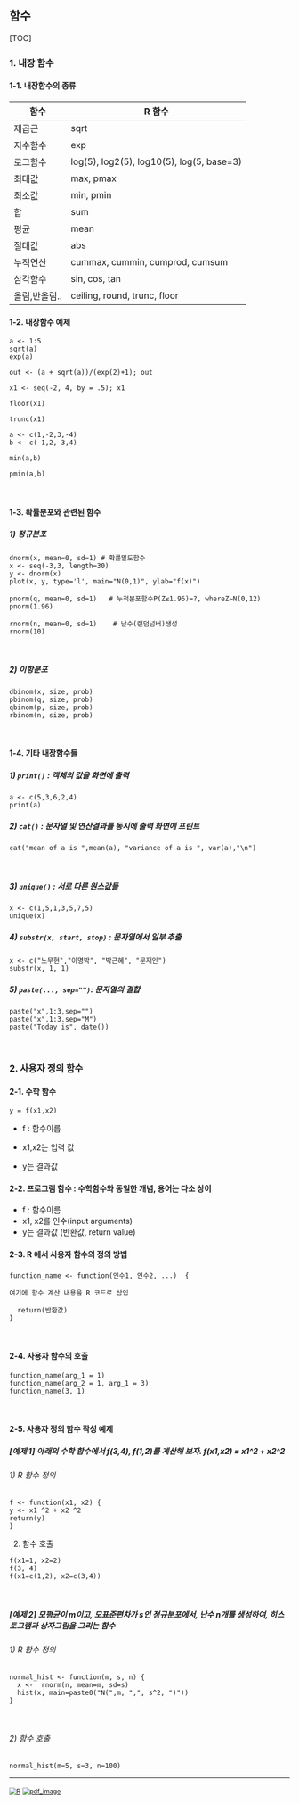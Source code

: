 ## 함수



[TOC]

### 1. 내장 함수

#### 1-1. 내장함수의 종류	

| 함수          | R 함수                                      |
| ------------- | ------------------------------------------- |
| 제곱근        | sqrt                                        |
| 지수함수      | exp                                         |
| 로그함수      | log(5), log2(5),   log10(5), log(5, base=3) |
| 최대값        | max, pmax                                   |
| 최소값        | min, pmin                                   |
| 합            | sum                                         |
| 평균          | mean                                        |
| 절대값        | abs                                         |
| 누적연산      | cummax, cummin,   cumprod, cumsum           |
| 삼각함수      | sin, cos, tan                               |
| 올림,반올림.. | ceiling, round,   trunc, floor              |



#### 1-2. 내장함수 예제

```{r}
a <- 1:5	
sqrt(a)	
exp(a)	

out <- (a + sqrt(a))/(exp(2)+1); out	
	
x1 <- seq(-2, 4, by = .5); x1	
	
floor(x1)	
	
trunc(x1)	
	
a <- c(1,-2,3,-4)	
b <- c(-1,2,-3,4)	
	
min(a,b)	
	
pmin(a,b)
```

​	

#### 1-3. 확률분포와 관련된 함수	

##### 1) 정규분포

```{r}
dnorm(x, mean=0, sd=1) # 확률밀도함수	
x <- seq(-3,3, length=30)	
y <- dnorm(x)	
plot(x, y, type='l', main="N(0,1)", ylab="f(x)")	
	
pnorm(q, mean=0, sd=1)   # 누적분포함수P(Z≤1.96)=?, whereZ∼N(0,12)	
pnorm(1.96)	
	
rnorm(n, mean=0, sd=1)    # 난수(랜덤넘버)생성	
rnorm(10)
```

​	

##### 2) 이항분포	

```{r}
dbinom(x, size, prob)	
pbinom(q, size, prob)	
qbinom(p, size, prob)	
rbinom(n, size, prob)	
```

​	

#### 1-4. 기타 내장함수들	

##### 1) `print()` : 객체의 값을 화면에 출력	

```{r}
a <- c(5,3,6,2,4)	
print(a)	
```



##### 2) `cat()` : 문자열 및 연산결과를 동시에 출력 화면에 프린트	

```{r}
cat("mean of a is ",mean(a), "variance of a is ", var(a),"\n")	
```

​	

##### 3) `unique()` : 서로 다른 원소값들

```{r}	
x <- c(1,5,1,3,5,7,5)	
unique(x)
```



##### 4) `substr(x, start, stop)` : 문자열에서 일부 추출	

```{r}
x <- c("노무현","이명박", "박근혜", "문재인") 	
substr(x, 1, 1) 	
```



##### 5) `paste(..., sep="")`: 문자열의 결합	

```{r}
paste("x",1:3,sep="")	
paste("x",1:3,sep="M")	
paste("Today is", date())
```

​	

### 2. 사용자 정의 함수	

#### 2-1. 수학 함수	

`y = f(x1,x2)`

- f : 함수이름

- x1,x2는 입력 값	

- y는 결과값	



#### 2-2. 프로그램 함수 :  수학함수와 동일한 개념, 용어는 다소 상이

-  f : 함수이름	
-  x1, x2를 인수(input arguments)	
-  y는 결과값 (반환값, return value)	



#### 2-3. R 에서 사용자 함수의 정의 방법	

```
function_name <- function(인수1, 인수2, ...)  {	

여기에 함수 계산 내용을 R 코드로 삽입	

  return(반환값)	
}
```

​	

#### 2-4. 사용자 함수의 호출 	

```
function_name(arg_1 = 1) 	
function_name(arg_2 = 1, arg_1 = 3)	
function_name(3, 1)	
```

​	

#### 2-5. 사용자 정의 함수 작성 예제	

##### [예제 1] 아래의 수학 함수에서 f(3,4), f(1,2)를 계산해 보자.  f(x1,x2) = x1^2 + x2^2	

###### 1) R 함수 정의	

```{r}
f <- function(x1, x2) {	
y <- x1 ^2 + x2 ^2	
return(y)	
}
```


2) 함수 호출	

```{r}
f(x1=1, x2=2)	
f(3, 4)	
f(x1=c(1,2), x2=c(3,4))
```

​		

##### [예제 2] 모평균이 m이고, 모표준편차가 s인 정규분포에서, 난수 n개를 생성하여, 히스토그램과 상자그림을 그리는 함수	

###### 1) R 함수 정의	

```{r}
normal_hist <- function(m, s, n) {	
  x <-  rnorm(n, mean=m, sd=s)	
  hist(x, main=paste0("N(",m, ",", s^2, ")"))	
}
```

​	

###### 2) 함수 호출	

```{r}
normal_hist(m=5, s=3, n=100)
```



------

[<img src="https://misdb.github.io/R/R-for-BigData-Analysis/images/R.png" alt="R" style="zoom:80%;" />](https://misdb.github.io/R/R-for-BigData-Analysis/source/ch_03_01_Function.R) [<img src="https://misdb.github.io/R/R-for-BigData-Analysis/images/pdf_image.png" alt="pdf_image" style="zoom:80%;" />](https://misdb.github.io/R/R-for-BigData-Analysis/pdf/ch_03_01_Function.pdf)

